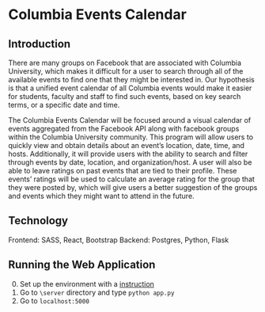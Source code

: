 # Columbia Events Calendar


## Introduction

There are many groups on Facebook that are associated with Columbia University, which makes it difficult for a user to search through all of the available events to find one that they might be interested in. Our hypothesis is that a unified event calendar of all Columbia events would make it easier for students, faculty and staff to find such events, based on key search terms, or a specific date and time. 
  
The Columbia Events Calendar will be focused around a visual calendar of events aggregated from the Facebook API along with facebook groups within the Columbia University community. This program will allow users to quickly view and obtain details about an event’s location, date, time, and hosts. Additionally, it will provide users with the ability to search and filter through events by date, location, and organization/host. A user will also be able to leave ratings on past events that are tied to their profile. These events’ ratings will be used to calculate an average rating for the group that they were posted by, which will give users a better suggestion of the groups and events which they might want to attend in the future. 

## Technology
Frontend: SASS, React, Bootstrap
Backend: Postgres, Python, Flask

## Running the Web Application

0. Set up the environment with a [instruction](https://github.com/Advanced-Software-Engineering-Project/events-calendar/blob/master/server/ready_for_server.md)
1. Go to `\server` directory and type `python app.py`
2. Go to `localhost:5000`
